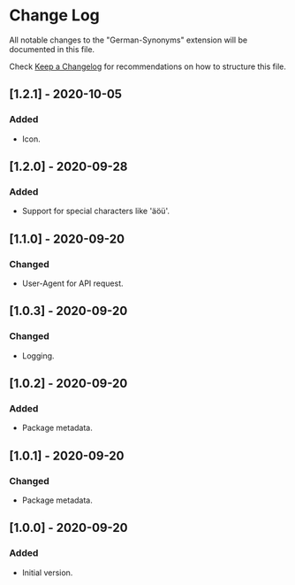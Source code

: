 # Change Log

All notable changes to the "German-Synonyms" extension will be documented in this file.

Check [Keep a Changelog](http://keepachangelog.com/) for recommendations on how to structure this file.

## [1.2.1] - 2020-10-05
### Added
- Icon.

## [1.2.0] - 2020-09-28
### Added
- Support for special characters like 'äöü'.

## [1.1.0] - 2020-09-20
### Changed
- User-Agent for API request.

## [1.0.3] - 2020-09-20
### Changed
- Logging.

## [1.0.2] - 2020-09-20
### Added
- Package metadata.

## [1.0.1] - 2020-09-20
### Changed
- Package metadata.

## [1.0.0] - 2020-09-20
### Added
- Initial version.